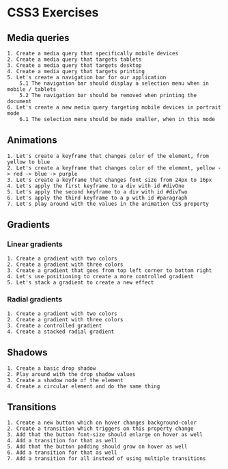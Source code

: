 # CSS3 Exercises

## Media queries
    1. Create a media query that specifically mobile devices
    2. Create a media query that targets tablets
    3. Create a media query that targets desktop
    4. Create a media query that targets printing
    5. Let's create a navigation bar for our application
        5.1 The navigation bar should display a selection menu when in mobile / tablets
        5.2 The navigation bar should be removed when printing the document
    6. Let's create a new media query targeting mobile devices in portrait mode
        6.1 The selection menu should be made smaller, when in this mode

## Animations
    1. Let's create a keyframe that changes color of the element, from yellow to blue
    2. Let's create a keyframe that changes color of the element, yellow -> red -> blue -> purple
    3. Let's create a keyframe that changes font size from 24px to 16px
    4. Let's apply the first keyframe to a div with id #divOne
    5. Let's apply the second keyframe to a div with id #divTwo
    6. Let's apply the third keyframe to a p with id #paragraph
    7. Let's play around with the values in the animation CSS property

## Gradients
### Linear gradients
    1. Create a gradient with two colors
    2. Create a gradient with three colors
    3. Create a gradient that goes from top left corner to bottom right
    4. Let's use positioning to create a more controlled gradient
    5. Let's stack a gradient to create a new effect

### Radial gradients
    1. Create a gradient with two colors
    2. Create a gradient with three colors
    3. Create a controlled gradient
    4. Create a stacked radial gradient

## Shadows
    1. Create a basic drop shadow
    2. Play around with the drop shadow values
    3. Create a shadow node of the element
    4. Create a circular element and do the same thing

## Transitions
    1. Create a new button which on hover changes background-color
    2. Create a transition which triggers on this property change
    3. Add that the button font-size should enlarge on hover as well
    4. Add a transition for that as well
    5. Add that the button padding should grow on hover as well
    6. Add a transition for that as well
    7. Add a transition for all instead of using multiple transitions
